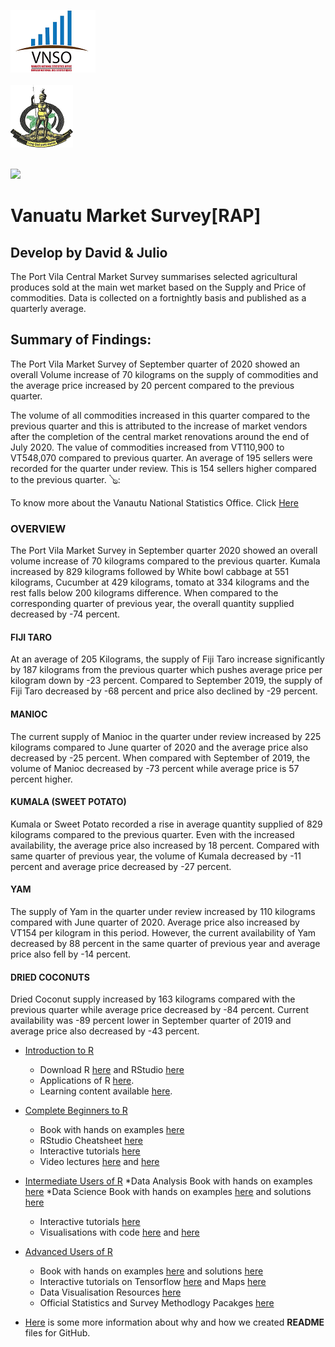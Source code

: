 
<img src="logos/vnso_logo.png">&nbsp;&nbsp;&nbsp;&nbsp;&nbsp;&nbsp;&nbsp;&nbsp;&nbsp;&nbsp;&nbsp;&nbsp;&nbsp;&nbsp;&nbsp;&nbsp;&nbsp;&nbsp;&nbsp;&nbsp;&nbsp;&nbsp;&nbsp;&nbsp;&nbsp;&nbsp;&nbsp;&nbsp;&nbsp;&nbsp;&nbsp;&nbsp;&nbsp;&nbsp;&nbsp;&nbsp;&nbsp;&nbsp;&nbsp;&nbsp;&nbsp;&nbsp;&nbsp;&nbsp;&nbsp;&nbsp;&nbsp;&nbsp;&nbsp;&nbsp;&nbsp;&nbsp;&nbsp;&nbsp;&nbsp;&nbsp;&nbsp;&nbsp;&nbsp;&nbsp;&nbsp;&nbsp;&nbsp;&nbsp;&nbsp;&nbsp;&nbsp;&nbsp;&nbsp;&nbsp;&nbsp;&nbsp;&nbsp;&nbsp;&nbsp;&nbsp;&nbsp;&nbsp;&nbsp;&nbsp;&nbsp;&nbsp;&nbsp;&nbsp;&nbsp;&nbsp;&nbsp;&nbsp;&nbsp;&nbsp;&nbsp;&nbsp;&nbsp;&nbsp;&nbsp;&nbsp;&nbsp;&nbsp;&nbsp;&nbsp;&nbsp;&nbsp;&nbsp;&nbsp;&nbsp;&nbsp;&nbsp;&nbsp;&nbsp;&nbsp;&nbsp;&nbsp;&nbsp;&nbsp;&nbsp;&nbsp;&nbsp;&nbsp;&nbsp;&nbsp;&nbsp;&nbsp;&nbsp;&nbsp;&nbsp;&nbsp;&nbsp;
<img src="logos/vangovlogo.png">
&nbsp;&nbsp;&nbsp;&nbsp;&nbsp;&nbsp;&nbsp;&nbsp;&nbsp;&nbsp;&nbsp;&nbsp;&nbsp;&nbsp;&nbsp;&nbsp;&nbsp;&nbsp;&nbsp;&nbsp;&nbsp;&nbsp;&nbsp;&nbsp;&nbsp;&nbsp;&nbsp;&nbsp;&nbsp;&nbsp;&nbsp;&nbsp;&nbsp;&nbsp;&nbsp;&nbsp;&nbsp;&nbsp;&nbsp;&nbsp;&nbsp;&nbsp;&nbsp;&nbsp;&nbsp;&nbsp;&nbsp;&nbsp;&nbsp;&nbsp;&nbsp;&nbsp;&nbsp;&nbsp;&nbsp;&nbsp;&nbsp;&nbsp;&nbsp;&nbsp;&nbsp;&nbsp;&nbsp;&nbsp;&nbsp;&nbsp;&nbsp;&nbsp;&nbsp;&nbsp;&nbsp;&nbsp;&nbsp;&nbsp;&nbsp;&nbsp;&nbsp;&nbsp;&nbsp;&nbsp;&nbsp;&nbsp;&nbsp;&nbsp;&nbsp;&nbsp;&nbsp;&nbsp;&nbsp;&nbsp;&nbsp;&nbsp;&nbsp;&nbsp;&nbsp;&nbsp;&nbsp;&nbsp;&nbsp;&nbsp;&nbsp;&nbsp;&nbsp;&nbsp;&nbsp;&nbsp;&nbsp;&nbsp;&nbsp;&nbsp;&nbsp;&nbsp;&nbsp;&nbsp;&nbsp;&nbsp;&nbsp;&nbsp;&nbsp;&nbsp;&nbsp;&nbsp;&nbsp;&nbsp;&nbsp;&nbsp;&nbsp;

<img src="C:\RAP\Market\images/local_fruit.png">


# Vanuatu Market Survey[RAP]&nbsp;

## Develop by David & Julio

The Port Vila Central Market Survey summarises selected agricultural produces sold at the main wet market based on the
Supply and Price of commodities. Data is collected on a fortnightly basis and published as a quarterly average.

## Summary of Findings:

The Port Vila Market Survey of September quarter of 2020 showed an overall Volume increase of 70 kilograms on the supply
of commodities and the average price increased by 20 percent compared to the previous quarter.

The volume of all commodities increased in this quarter compared to the previous quarter and this is attributed to
the increase of market vendors after the completion of the central market renovations around the end of July 2020.
The value of commodities increased from VT110,900 to VT548,070 compared to previous quarter.
An average of 195 sellers were recorded for the quarter under review. This is 154 sellers higher compared to the
previous quarter. 🪕:

To know more about the Vanautu National Statistics Office. Click [Here](https://vnso.gov.vu)

### OVERVIEW

The Port Vila Market Survey in September quarter 2020
showed an overall volume increase of 70 kilograms
compared to the previous quarter. Kumala increased by
829 kilograms followed by White bowl cabbage at 551
kilograms, Cucumber at 429 kilograms, tomato at 334
kilograms and the rest falls below 200 kilograms
difference. When compared to the corresponding quarter
of previous year, the overall quantity supplied decreased
by -74 percent.


#### FIJI TARO
At an average of 205 Kilograms, the supply of Fiji Taro
increase significantly by 187 kilograms from the previous
quarter which pushes average price per kilogram down by
-23 percent. Compared to September 2019, the supply of
Fiji Taro decreased by -68 percent and price also declined
by -29 percent.


#### MANIOC
The current supply of Manioc in the quarter under review
increased by 225 kilograms compared to June quarter of
2020 and the average price also decreased by -25 percent.
When compared with September of 2019, the volume of
Manioc decreased by -73 percent while average price is 57
percent higher.


#### KUMALA (SWEET POTATO)
Kumala or Sweet Potato recorded a rise in average
quantity supplied of 829 kilograms compared to the
previous quarter. Even with the increased availability, the
average price also increased by 18 percent. Compared
with same quarter of previous year, the volume of Kumala
decreased by -11 percent and average price decreased by
-27 percent.


#### YAM
The supply of Yam in the quarter under review increased
by 110 kilograms compared with June quarter of 2020.
Average price also increased by VT154 per kilogram in this
period. However, the current availability of Yam decreased
by 88 percent in the same quarter of previous year and
average price also fell by -14 percent.


#### DRIED COCONUTS
Dried Coconut supply increased by 163 kilograms
compared with the previous quarter while average price
decreased by -84 percent. Current availability was -89
percent lower in September quarter of 2019 and average
price also decreased by -43 percent.


- [Introduction to R](https://vnso.gov.vu/index.php/en/)
    * Download R [here](https://cloud.r-project.org) and RStudio [here](https://rstudio.com)
    * Applications of R [here](https://rstudio.com/products/rpackages/).
    * Learning content available [here](https://www.tutorialspoint.com/r/index.htm). 

- [Complete Beginners to R](https://www.r-bloggers.com/introduction-to-r-for-beginners-who-want-to-be-intermediate/)
    * Book with hands on examples [here](https://rstudio-education.github.io/hopr/) 
    * RStudio Cheatsheet [here](https://rstudio.com/resources/cheatsheets/) 
    * Interactive tutorials [here](https://swirlstats.com/)  
    * Video lectures [here](https://www.youtube.com/watch?v=_V8eKsto3Ug) and [here](https://www.youtube.com/watch?v=s3FozVfd7q4)

- [Intermediate Users of R](https://towardsdatascience.com/tagged/r-programming)
    *Data Analysis Book with hands on examples [here](https://stat545.com/factors-boss.html) 
    *Data Science Book with hands on examples [here](https://r4ds.had.co.nz/) and solutions  [here](https://jrnold.github.io/r4ds-exercise-solutions/)
    * Interactive tutorials [here](https://style.tidyverse.org/syntax.html#function-calls)  
    * Visualisations with code [here](http://r-statistics.co/Top50-Ggplot2-Visualizations-MasterList-R-Code.html) and [here](https://bbc.github.io/rcookbook/)
    
- [Advanced Users of R](https://blog.revolutionanalytics.com/)
    * Book with hands on examples [here](https://adv-r.hadley.nz/) and solutions [here](https://advanced-r-solutions.rbind.io/)
    * Interactive tutorials on Tensorflow [here](https://tensorflow.rstudio.com/tutorials/) and Maps [here](https://rstudio.github.io/leaflet/)
    * Data Visualisation Resources [here](https://github.com/krzjoa/awesome-r-dataviz)
    * Official Statistics and Survey Methodlogy Pacakges [here](https://cran.r-project.org/web/views/OfficialStatistics.html)

- [Here](https://help.github.com/en/github/creating-cloning-and-archiving-repositories/about-readmes) is some more information about why and how we created **README** files for GitHub.
